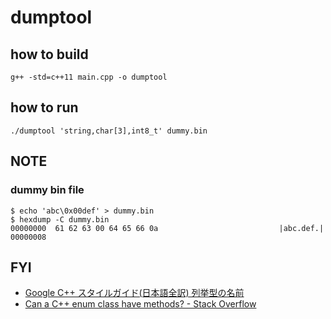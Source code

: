 # dumptool

## how to build
```
g++ -std=c++11 main.cpp -o dumptool
```

## how to run
```
./dumptool 'string,char[3],int8_t' dummy.bin
```

## NOTE
### dummy bin file
```
$ echo 'abc\0x00def' > dummy.bin
$ hexdump -C dummy.bin
00000000  61 62 63 00 64 65 66 0a                           |abc.def.|
00000008
```

## FYI
* [Google C\+\+ スタイルガイド\(日本語全訳\) 列挙型の名前]( https://ttsuki.github.io/styleguide/cppguide.ja.html#Enumerator_Names )
* [Can a C\+\+ enum class have methods? \- Stack Overflow]( https://stackoverflow.com/questions/21295935/can-a-c-enum-class-have-methods )
